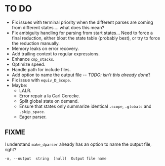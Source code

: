# TO DO

* Fix issues with terminal priority when the different parses are coming from different states.... what does this mean?
* Fix ambiguity handling for parsing from start states... Need to force a final reduction, either bloat the state table (probably best), or try to force the reduction manually.
* Memory leaks on error recovery.
* Add trailing context to regular expressions.
* Enhance `cmp_stacks`.
* Optimize speed.
* Handle path for include files.
* Add option to name the output file -- *TODO: isn't this already done*?
* Fix issue with `equiv_D_Scope`.
* Maybe:
  *  LALR.
  *  Error repair a la Carl Cerecke.
  *  Split global state on demand.
  *  Ensure that states only summarize identical `.scope`, `.globals` and `.skip_space`.
  *  Eager parser.

## FIXME

I understand `make_dparser` already has an option to name the output file, right?
```
-o, --output  string  (null)  Output file name
```
